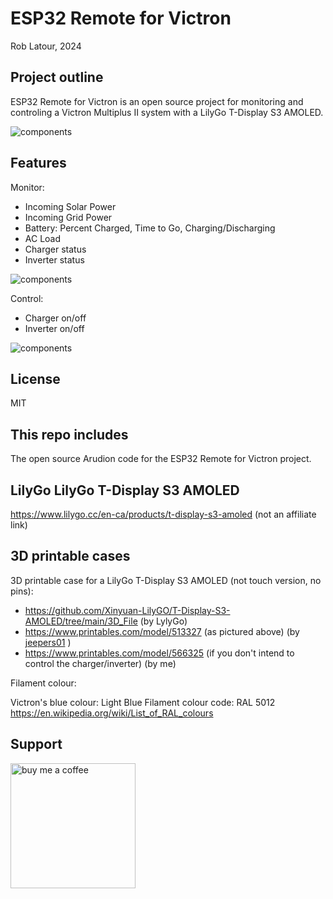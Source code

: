 # ESP32 Remote for Victron

Rob Latour, 2024

## Project outline

ESP32 Remote for Victron is an open source project for monitoring and controling a Victron Multiplus II system with a LilyGo T-Display S3 AMOLED.

![components](https://github.com/roblatour/ESP32RemoteForVictron/blob/main/images/image01.jpg)

## Features

Monitor:
- Incoming Solar Power
- Incoming Grid Power
- Battery: Percent Charged, Time to Go, Charging/Discharging
- AC Load
- Charger status
- Inverter status

![components](https://github.com/roblatour/ESP32RemoteForVictron/blob/main/images/image02.jpg)

Control:
- Charger on/off
- Inverter on/off
  
![components](https://github.com/roblatour/ESP32RemoteForVictron/blob/main/images/image03.jpg)

## License

MIT

## This repo includes

The open source Arudion code for the ESP32 Remote for Victron project.

## LilyGo LilyGo T-Display S3 AMOLED
   
   https://www.lilygo.cc/en-ca/products/t-display-s3-amoled (not an affiliate link)   
  
## 3D printable cases 
 
3D printable case for a LilyGo T-Display S3 AMOLED (not touch version, no pins):

- https://github.com/Xinyuan-LilyGO/T-Display-S3-AMOLED/tree/main/3D_File (by LylyGo)
- https://www.printables.com/model/513327 (as pictured above) (by [jeepers01](https://www.printables.com/@jeepers01_100513) )
- https://www.printables.com/model/566325 (if you don't intend to control the charger/inverter) (by me)
	  
Filament colour:
	   
   Victron's blue colour:	Light Blue
   Filament colour code:	RAL 5012 https://en.wikipedia.org/wiki/List_of_RAL_colours

## Support

[<img alt="buy me  a coffee" width="200px" src="https://cdn.buymeacoffee.com/buttons/v2/default-blue.png" />](https://www.buymeacoffee.com/roblatour)
